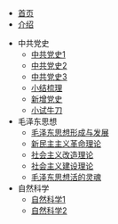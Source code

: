 <!-- 侧边导航栏 -->
* [首页](README)
* [介绍](/guide)
<!-- 加一个斜杠在是寻找文件夹，不加斜杠是寻找文件 -->

* 中共党史
    * [中共党史1](zgds/zgds1/)
    * [中共党史2](zgds/zgds2/)
    * [中共党史3](zgds/zgds3/)
    * [小结梳理](zgds/xjsl/)
    * [新增党史](zgds/xzds/)
    * [小试牛刀](zgds/xsnd/)
* 毛泽东思想
    * [毛泽东思想形成与发展](mzdsx/mzdsxxcyfz/)
    * [新民主主义革命理论](mzdsx/xmzzygmll/)
    * [社会主义改造理论](mzdsx/shzygzll/)
    * [社会主义建设理论](mzdsx/shzyjsll/)
    * [毛泽东思想活的灵魂](mzdsx/mzdsxhdlh/)
* 自然科学
    * [自然科学1](zrkx/zrkx1/)
    * [自然科学2](zrkx/zrkx2/)
